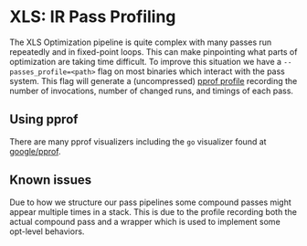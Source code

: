 # XLS: IR Pass Profiling

The XLS Optimization pipeline is quite complex with many passes run repeatedly
and in fixed-point loops. This can make pinpointing what parts of optimization
are taking time difficult. To improve this situation we have a
`--passes_profile=<path>` flag on most binaries which interact with the pass
system. This flag will generate a (uncompressed) [pprof
profile](https://github.com/google/pprof/blob/main/doc/README.md) recording the
number of invocations, number of changed runs, and timings of each pass.

## Using pprof

There are many pprof visualizers including the `go` visualizer found at
[google/pprof](https://github.com/google/pprof).

## Known issues

Due to how we structure our pass pipelines some compound passes might appear
multiple times in a stack. This is due to the profile recording both the actual
compound pass and a wrapper which is used to implement some opt-level behaviors.

